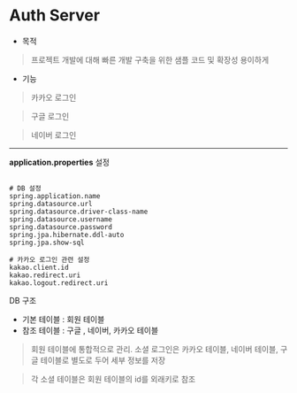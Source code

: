 # Auth Server

- 목적
> 프로젝트 개발에 대해 빠른 개발 구축을 위한 샘플 코드 및 확장성 용이하게
- 기능
> 카카오 로그인

> 구글 로그인

> 네이버 로그인

---

**application.properties** 설정
```application.properties

# DB 설정
spring.application.name
spring.datasource.url
spring.datasource.driver-class-name
spring.datasource.username
spring.datasource.password
spring.jpa.hibernate.ddl-auto
spring.jpa.show-sql

# 카카오 로그인 관련 설정
kakao.client.id
kakao.redirect.uri
kakao.logout.redirect.uri

```
DB 구조
- 기본 테이블 : 회원 테이블
- 참조 테이블 : 구글 , 네이버, 카카오 테이블
> 회원 테이블에 통합적으로 관리. 소셜 로그인은 카카오 테이블, 네이버 테이블, 구글 테이블로 별도로 두어 세부 정보를 저장

> 각 소셜 테이블은 회원 테이블의 id를 외래키로 참조
